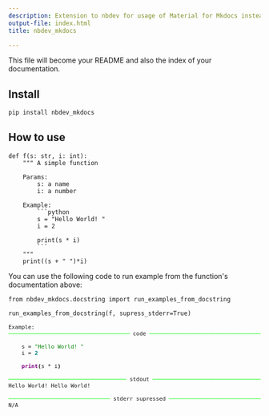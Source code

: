 ```yaml
---
description: Extension to nbdev for usage of Material for Mkdocs instead of Quarto
output-file: index.html
title: nbdev_mkdocs

---
```



<!-- WARNING: THIS FILE WAS AUTOGENERATED! DO NOT EDIT! -->

This file will become your README and also the index of your documentation.

## Install

```sh
pip install nbdev_mkdocs
```

## How to use


```
def f(s: str, i: int):
    """ A simple function
    
    Params:
        s: a name
        i: a number
        
    Example:
        ```python
        s = "Hello World! "
        i = 2

        print(s * i)
        ```
    """
    print((s + " ")*i)
```

You can use the following code to run example from the function's documentation above:


```
from nbdev_mkdocs.docstring import run_examples_from_docstring

run_examples_from_docstring(f, supress_stderr=True)
```


<pre style="white-space:pre;overflow-x:auto;line-height:normal;font-family:Menlo,'DejaVu Sans Mono',consolas,'Courier New',monospace;font-size:.68rem">Example:
<span style="color: #00ff00; text-decoration-color: #00ff00">───────────────────────────────────── </span>code<span style="color: #00ff00; text-decoration-color: #00ff00"> ─────────────────────────────────────</span>

    s = <span style="color: #008000; text-decoration-color: #008000">"Hello World! "</span>
    i = <span style="color: #008080; text-decoration-color: #008080; font-weight: bold">2</span>

    <span style="color: #800080; text-decoration-color: #800080; font-weight: bold">print</span><span style="font-weight: bold">(</span>s * i<span style="font-weight: bold">)</span>

<span style="color: #00ff00; text-decoration-color: #00ff00">──────────────────────────────────── </span>stdout<span style="color: #00ff00; text-decoration-color: #00ff00"> ────────────────────────────────────</span>
Hello World! Hello World! 

<span style="color: #00ff00; text-decoration-color: #00ff00">─────────────────────────────── </span>stderr supressed<span style="color: #00ff00; text-decoration-color: #00ff00"> ───────────────────────────────</span>
N/A
</pre>




```

```

